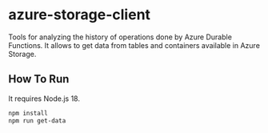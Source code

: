 # azure-storage-client

Tools for analyzing the history of operations done by Azure Durable Functions. It allows to get data from tables and containers available in Azure Storage.

## How To Run

It requires Node.js 18.

```powershell
npm install
npm run get-data
```

